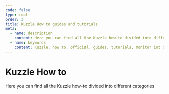 ```yaml
---
code: false
type: root
order: 3
title: Kuzzle How to guides and tutorials 
meta:
  - name: description
    content: Here you can find all the Kuzzle how-to divided into different categories
  - name: keywords
    content: Kuzzle, how to, official, guides, tutorials, monitor iot data, iot backend, keep warm data, massive data import, sync to other db, replicate to postgres, iot
---
```


# Kuzzle How to
Here you can find all the Kuzzle how-to divided into different categories

<HowToIndex :kuzzle-major="2" />


